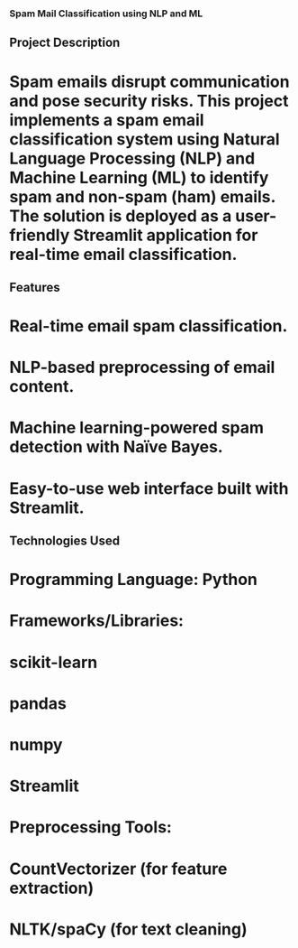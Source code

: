 ### Spam Mail Classification using NLP and ML

## Project Description
# Spam emails disrupt communication and pose security risks. This project implements a spam email classification system using Natural Language Processing (NLP) and Machine Learning (ML) to identify spam and non-spam (ham) emails. The solution is deployed as a user-friendly Streamlit application for real-time email classification.


## Features
# Real-time email spam classification.
# NLP-based preprocessing of email content.
# Machine learning-powered spam detection with Naïve Bayes.
# Easy-to-use web interface built with Streamlit.

## Technologies Used
# Programming Language: Python
# Frameworks/Libraries:
# scikit-learn
# pandas
# numpy
# Streamlit
# Preprocessing Tools:
# CountVectorizer (for feature extraction)
# NLTK/spaCy (for text cleaning)
